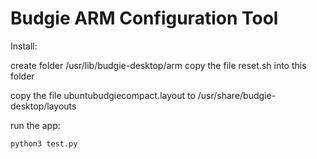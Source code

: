 # Budgie ARM Configuration Tool

Install:

create folder /usr/lib/budgie-desktop/arm
copy the file reset.sh into this folder

copy the file ubuntubudgiecompact.layout to /usr/share/budgie-desktop/layouts

run the app:

    python3 test.py